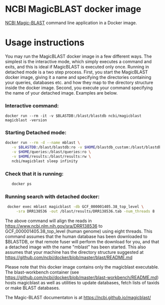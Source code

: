 # NCBI MagicBLAST docker image

[NCBI Magic-BLAST][1] command line application in a Docker image.

# Usage instructions

You may run the MagicBLAST docker image in a few different ways.  The simplest is the interactive mode, which simply executes a command and exits, and this is ideal if MagicBLAST is executed only once.  Running in detached mode is a two step process.  First, you start the MagicBLAST docker image, giving it a name and specifying the directories containing your queries, databases etc. and how they map to the directory structure inside the docker image.  Second, you execute your command specifying the name of your detached image.  Examples are below.

### Interactive command:

  `docker run --rm -it -v $BLASTDB:/blast/blastdb ncbi/magicblast magicblast -version`

### Starting Detached mode:

   ``` bash
   docker run --rm -d --name mblast \
      -v $BLASTDB:/blast/blastdb:ro -v $HOME/blastdb_custom:/blast/blastdb_custom:ro \
      -v $HOME/queries:/blast/queries:ro \
      -v $HOME/results:/blast/results:rw \
      ncbi/magicblast sleep infinity
   ```
    
### Check that it is running:
   ``` bash
      docker ps
   ```
   
### Running search with detached docker:

   ``` bash
    docker exec mblast magicblast -db GCF_000001405.38_top_level \
        -sra DRR138536 -out /blast/results/DRR138536.tab -num_threads 8
   ```
    
The above command will align the reads in https://www.ncbi.nlm.nih.gov/sra/DRR138536 to GCF_000001405.38_top_level (human genome) using eight threads.  This command assumes that the human database has been downloaded to $BLASTDB, or that remote fuser will perform the download for you, and that a detached image with the name "mblast" has been started.  This also assumes that your machine has the directory structure suggested at https://github.com/ncbi/docker/blob/master/blast/README.md  
    
Please note that this docker image contains only the magicblast executable.  The blast-workbench container (see https://github.com/ncbi/docker/blob/master/blast-workbench/README.md) hosts magicblast as well as utilities to update databases, fetch lists of taxids or make BLAST databases.  

The Magic-BLAST documentaton is at https://ncbi.github.io/magicblast/

[1]: https://www.ncbi.nlm.nih.gov/pubmed/31345161
